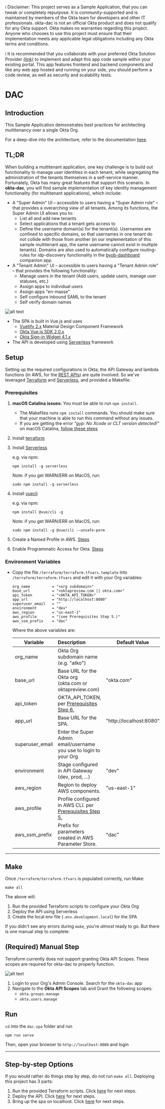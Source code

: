ℹ️ Disclaimer: This project serves as a Sample Application, that you can tweak or completely repurpose. It is community-supported and is maintained by members of the Okta team for developers and other IT professionals. okta-dac is not an official Okta product and does not qualify for any Okta support. Okta makes no warranties regarding this project. Anyone who chooses to use this project must ensure that their implementation meets any applicable legal obligations including any Okta terms and conditions.

ℹ️ It is recommended that you collaborate with your preferred Okta Solution Provider [(link)](https://www.okta.com/partners/meet-our-partners/?field_partner_type_tid=8101&field_solutions_target_id=6061) to implement and adapt this app code sample within your existing portal. This app features frontend and backend components and like any web app hosted and running on your side, you should perform a code review, as well as security and scalability tests.

# DAC 
## Introduction

This Sample Application demonstrates best practices for architecting multitenancy over a single Okta Org. 

For a deep-dive into the architecture, refer to the documentation [here](https://docs.idp.rocks/).

## TL;DR

When building a multitenant application, one key challenge is to build out functionality to manage user identities in each tenant, while segregating the administration of the tenants themselves in a self-service manner. Fortunately, Okta has many great features that support this scenario. In __okta-dac__, you will find sample implementation of key identity management functionality (for multitenant applications), which include:
* A "Super Admin" UI – accessible to users having a "Super Admin role" – that provides a overarching view of all tenants. Among its functions, the Super Admin UI allows you to:
    * List all and add new tenants
    * Select applications that a tenant gets access to
    * Define the username domain(s) for the tenant(s). Usernames are confined to specific domains, so that usernames in one tenant do not collide with those from another (in our implementation of this sample multitenant app, the same username cannot exist in multiple tenants). Domains are also used to automatically configure routing-rules for idp-discovery functionality in the [byob-dashboard](https://github.com/oktadeveloper/byob-dashboard) companion app.
* A "Tenant Admin" UI – accessible to users having a "Tenant Admin role" – that provides the following functionality:
    * Manage users in the tenant (Add users, update users, manage user statuses, etc.)
    * Assign apps to individual users
    * Assign apps "en-masse"
    * Self configure inbound SAML to the tenant
    * Self verify domain names


![alt text](images/dac-demo.gif)

* The SPA is built in Vue.js and uses
    - [Vuetify 2.x](https://vuetifyjs.com/en/) Material Design Component Framework
    - [Okta Vue.js SDK 2.0.x](https://github.com/okta/okta-oidc-js/tree/master/packages/okta-vue)
    - [Okta Sign-in Widget 4.1.x](https://github.com/okta/okta-signin-widget)
* The API is developed using [Serverless](https://www.serverless.com/) framework

## Setup

Setting up the required configurations in Okta; the API Gateway and lambda functions (in AWS, for the [REST APIs](/dac-api)) are quite involved. So we've leveraged [Terraform](https://www.terraform.io/) and [Serverless](https://www.serverless.com), and provided a Makefile:

### Prerequisites

1. **macOS Catalina issues:** You must be able to run `npm install`. 
    * The Makefiles runs `npm install` commands. You should make sure that your machine is able to run this command without any issues.
    * If you are getting the error *"gyp: No Xcode or CLT version detected!"* on macOS Catalina, [follow these steps](https://medium.com/flawless-app-stories/gyp-no-xcode-or-clt-version-detected-macos-catalina-anansewaa-38b536389e8d)

2. Install [terraform](https://learn.hashicorp.com/terraform/getting-started/install)
3. Install [Serverless](https://www.serverless.com/framework/docs/getting-started/)

   e.g. via npm:
   ```
   npm install -g serverless
   ```

   Note: if you get WARN/ERR on MacOS, run:

   ```
   sudo npm install -g serverless
   ```

4. Install [vuecli](https://cli.vuejs.org/#getting-started)

   e.g. via npm:

   ```
   npm install @vue/cli -g
   ```

   Note: if you get WARN/ERR on MacOS, run:

   ```
   sudo npm install -g @vue/cli --unsafe-perm
   ```
5. Create a Named Profile in AWS. [Steps](https://docs.idp.rocks/setup/#create-named-profile-in-aws-cli)
6. Enable Programmatic Access for Okta. [Steps](https://docs.idp.rocks/setup/#enable-programmatic-access-to-okta)

### Environment Variables

* Copy the file `/terraform/terraform.tfvars.template` into `/terraform/terraform.tfvars` and edit it with your Org variables:

    ```
    org_name          = "<org subdomain>"
    base_url          = "<oktapreview.com || okta.com>"
    api_token         = "<OKTA_API_TOKEN>"
    app_url           = "http://localhost:8080"
    superuser_email   = ""
    environment       = "dev"
    aws_region        = "us-east-1"
    aws_profile       = "(see Prerequisites Step 5.)"
    aws_ssm_prefix    = "dac"
    ```

    Where the above variables are: <a name="variable-names"></a>

    | Variable              | Description                                                                | Default Value           |
    | --------------------- | :------------------------------------------------------------------------- | ----------------------- |
    | org_name              | Okta Org subdomain name (e.g. "atko")                                      |                         |
    | base_url              | Base URL for the Okta org (okta.com or oktapreview.com)                    | "okta.com"              |
    | api_token             | OKTA_API_TOKEN, per [Prerequisites Step 6.](#prerequisites)                |                         |
    | app_url               | Base URL for the SPA.                                                      | "http://localhost:8080" |
    | superuser_email       | Enter the Super Admin email/username you use to login to your Org          |                         |
    | environment           | Stage configured in API Gateway (dev, prod, ...)                           | "dev"                   |
    | aws_region            | Region to deploy AWS components.                                           | "us-east-1"             |
    | aws_profile           | Profile configured in AWS CLI. per [Prerequisites Step 5.](#prerequisites) |                         |
    | aws_ssm_prefix        | Prefix for parameters created in AWS Parameter Store.                      | "dac"                   |

---

## Make
Once `/terraform/terraform.tfvars` is populated correctly, run Make:
```
make all
```
The above will:
1. Run the provided Terraform scripts to configure your Okta Org
2. Deploy the API using Serverless
3. Create the local env file (`.env.development.local`) for the SPA

If you didn't see any errors during `make`, you're *almost* ready to go. But there is one manual step to complete:

## (Required) Manual Step
Terraform currently does not support granting Okta API Scopes. These scopes are required for okta-dac to properly function.

![alt text](images/okta-api-scopes.png)
1. Login to your Org's Admin Console. Search for the `okta-dac` app
2. Navigate to the **Okta API Scopes** tab and Grant the following scopes:
    * `okta.groups.manage`
    * `okta.users.manage`

## Run
`cd` into the `dac-spa` folder and run
```
npm run serve
```
Then, open your browser to `http://localhost:8080` and login

---

## Step-by-step Options
If you would rather do things step by step, do not run `make all`. Deploying this project has 3 parts:
1. Run the provided Terraform scripts. Click [here](terraform#okta-setup) for next steps.
2. Deploy the API. Click [here](dac-api#serverless) for next steps.
3. Bring up the spa on localhost. Click [here](dac-spa#make) for next steps.

